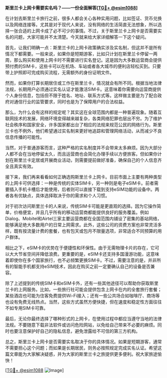 **斯里兰卡上网卡需要实名吗？——一份全面解答[[TG💪+ @esim1088](https://t.me/s/esim1088)]**

在计划去斯里兰卡旅行之前，很多人都会关心各种实用问题，比如签证、货币兑换以及网络连接等。尤其是对于现代人来说，没有网络的生活简直无法想象，所以选择一张合适的上网卡成了必不可少的事情。不过，关于斯里兰卡上网卡是否需要实名的问题，大家可能并不太清楚。今天就来给大家详细解答一下这个疑问。

首先，让我们明确一点：斯里兰卡的上网卡政策确实涉及实名制，但这并不是所有情况下都需要。一般来说，如果你是短期游客，比如只计划在斯里兰卡停留一两周，那么购买和使用上网卡时不需要进行实名登记。这是因为大多数运营商会提供预付费的SIM卡，这些卡可以在机场、车站或者各大城市的便利店轻松买到。只要带上护照即可完成购买流程，无需额外的身份证明文件。

然而，如果你打算长期居住或工作在斯里兰卡，情况就会有所不同。根据当地法律法规，长期用户必须通过实名认证才能激活SIM卡。这意味着你需要向运营商提供个人身份信息，包括但不限于姓名、地址、联系方式等。这样做主要是为了配合政府对通信行业的监管要求，同时也是为了保障用户的合法权益。

那么，为什么会有这样的规定呢？其实这在全球范围内都是一种普遍现象。随着互联网技术的发展，网络环境变得越来越复杂，各类网络犯罪也层出不穷。为了维护社会秩序和国家安全，许多国家都出台了相应的法规来规范公民的网络行为。斯里兰卡也不例外，他们希望通过实名制来更好地追踪和管理网络活动，从而减少不良信息传播的可能性。

当然，对于普通游客而言，这种严格的实名制度并不会带来太多麻烦。因为大部分人都不会在当地停留太久，而且运营商也会简化办理手续以方便旅客。但如果你计划在斯里兰卡定居或开展商业活动，则需要提前做好准备，确保自己的个人信息齐全且真实有效。

接下来，我们再来看看如何正确选购斯里兰卡上网卡。目前市面上主要有两种类型的上网卡可供选择：一种是传统的实体SIM卡，另一种则是电子eSIM卡。前者需要插入手机卡槽后才能使用，后者则可以直接下载到支持eSIM功能的设备中。两者各有优缺点，具体选择取决于你的需求和个人习惯。

对于初次访问斯里兰卡的人来说，传统SIM卡可能是更直观的选择。因为它操作简单，价格便宜，并且几乎所有的移动运营商都能提供良好的服务覆盖。例如Dialog、Mobitel和Airtel三家主要运营商都在全国范围内铺设了密集的基站网络，能够满足绝大多数用户的日常上网需求。此外，这些公司的资费方案也非常灵活多样，既有按流量计费的套餐，也有包天或包月不限量选项，非常适合不同预算的用户群体。

相比之下，eSIM卡的优势在于便捷性和环保性。由于无需物理卡片的存在，它可以大大节省空间并降低浪费。更重要的是，eSIM卡还支持多国漫游功能，这意味着即使你在多个国家旅行，也不必频繁更换SIM卡。不过，需要注意的是，并非所有的智能手机都支持eSIM技术，因此在购买之前一定要确认自己的设备是否兼容。

除了上述提到的传统SIM卡和eSIM卡外，还有一些其他途径可以帮助你获取斯里兰卡的上网服务。比如，一些旅行社可能会提供包含上网卡在内的全套旅行套餐；某些酒店也可能为住客免费提供Wi-Fi接入；还有一些公共场合如咖啡厅、商场等也设有免费无线热点。当然，这些方式虽然方便快捷，但在速度和稳定性方面往往不如专用SIM卡可靠。

最后，无论你最终选择了哪种形式的上网卡，在使用过程中都应当遵守当地的法律法规。不要随意下载非法软件或访问危险网站，以免给自己带来不必要的麻烦。同时也要注意保护好自己的隐私信息，避免泄露给不可信的第三方机构。

总之，斯里兰卡上网卡是否需要实名取决于你的具体情况。如果是短期游客，通常不需要担心这个问题；而如果是长期居民，则务必按照规定完成实名认证。希望这篇文章能为大家解决疑惑，并为大家的斯里兰卡之旅提供更多便利。祝大家旅途愉快！

[[TG💪+ @esim1088](https://t.me/s/esim1088) ![Image](https://i.postimg.cc/4NQfJmqS/Snipaste-2025-05-13-00-14-12.png)]